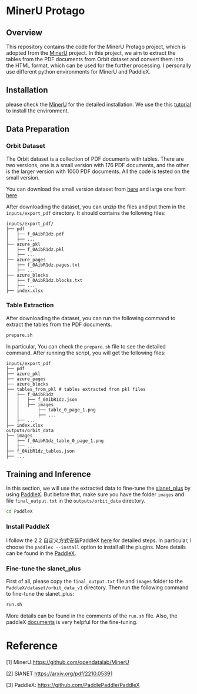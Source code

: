 # MinerU Protago

## Overview

This repository contains the code for the MinerU Protago project, which is adopted from the [MinerU](https://github.com/opendatalab/MinerU) project. In this project, we aim to extract the tables from the PDF documents from Orbit dataset and convert them into the HTML format, which can be used for the further processing. I personally use different python environments for MinerU and PaddleX.

## Installation

please check the [MinerU](https://github.com/opendatalab/MinerU) for the detailed installation. We use the this [tutorial](https://github.com/opendatalab/MinerU/blob/master/docs/README_Ubuntu_CUDA_Acceleration_en_US.md) to install the environment.



## Data Preparation

### Orbit Dataset



The Orbit dataset is a collection of PDF documents with tables. There are two versions, one is a small version with 176 PDF documents, and the other is the larger version with 1000 PDF documents. All the code is tested on the small version.

You can download the small version dataset from [here](https://orbit-common-resources.s3.us-west-2.amazonaws.com/all_file_type_case/export_pdf.zip) and large one from [here](https://orbit-common-resources.s3.us-west-2.amazonaws.com/ljx_20241210/pdf.zip).


After downloading the dataset, you can unzip the files and put them in the `inputs/export_pdf` directory. It should contains the following files:

```
inputs/export_pdf/
├── pdf
│   ├── f_0AibR1dz.pdf
│   ├── ...
├── azure_pkl
│   ├── f_0AibR1dz.pkl
│   ├── ...
├── azure_pages
│   ├── f_0AibR1dz.pages.txt
│   ├── ... 
├── azure_blocks
│   ├── f_0AibR1dz.blocks.txt
│   ├── ...
├── index.xlsx
```
### Table Extraction

After downloading the dataset, you can run the following command to extract the tables from the PDF documents.

```bash
prepare.sh
```

In particular,  You can check the `prepare.sh` file to see the detailed command. After running the script, you will get the following files:

```
inputs/export_pdf
├── pdf
├── azure_pkl
├── azure_pages
├── azure_blocks
├── tables_from_pkl # tables extracted from pkl files
│   ├── f_0AibR1dz
│   │   ├── f_0AibR1dz.json
│   │   ├── images
│   │       ├── table_0_page_1.png
│   │       ├── ...
│   ├── ...
├── index.xlsx
outputs/orbit_data
├── images
│   ├── f_0AibR1dz_table_0_page_1.png
│   ├── ...
├── f_0AibR1dz_tables.json
├── ...
```

## Training and Inference

In this section, we will use the extracted data to fine-tune the [slanet_plus](https://arxiv.org/pdf/2210.05391) by using [PaddleX](https://github.com/PaddlePaddle/PaddleX). But before that, make sure you have the folder `images` and  file `final_output.txt` in the `outputs/orbit_data` directory.


```bash
cd PaddleX
```

### Install PaddleX

I follow the 2.2 自定义方式安装PaddleX [here](https://paddlepaddle.github.io/PaddleX/latest/installation/installation.html#21-dockerpaddlex) for detailed steps. In particular, I choose the `paddlex --install` option to install all the plugins. More details can be found in the [PaddleX](https://github.com/PaddlePaddle/PaddleX). 

### Fine-tune the slanet_plus

First of all, please copy the `final_output.txt` file and `images` folder to the `PaddleX/dataset/orbit_data_v1` directory. Then run the following command to fine-tune the slanet_plus:

```bash
run.sh
```

More details can be found in the comments of the `run.sh` file. Also, the paddleX [documents](https://github.com/PaddlePaddle/PaddleX/blob/release/3.0-beta1/docs/module_usage/tutorials/ocr_modules/table_structure_recognition.md) is very helpful for the fine-tuning.














# Reference

[1] MinerU:https://github.com/opendatalab/MinerU

[2] SlANET https://arxiv.org/pdf/2210.05391 

[3] PaddleX: https://github.com/PaddlePaddle/PaddleX
